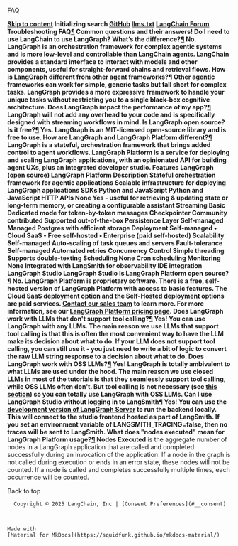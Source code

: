 FAQ

**[Skip to content](#faq) Initializing search [GitHub](https://github.com/langchain-ai/langgraph) [llms.txt](../../llms-txt-overview/) [LangChain Forum](https://forum.langchain.com/) Troubleshooting [](https://github.com/langchain-ai/langgraph/edit/main/docs/docs/concepts/faq.md) FAQ[¶](#faq) Common questions and their answers! Do I need to use LangChain to use LangGraph? What’s the difference?[¶](#do-i-need-to-use-langchain-to-use-langgraph-whats-the-difference) No. LangGraph is an orchestration framework for complex agentic systems and is more low-level and controllable than LangChain agents. LangChain provides a standard interface to interact with models and other components, useful for straight-forward chains and retrieval flows. How is LangGraph different from other agent frameworks?[¶](#how-is-langgraph-different-from-other-agent-frameworks) Other agentic frameworks can work for simple, generic tasks but fall short for complex tasks. LangGraph provides a more expressive framework to handle your unique tasks without restricting you to a single black-box cognitive architecture. Does LangGraph impact the performance of my app?[¶](#does-langgraph-impact-the-performance-of-my-app) LangGraph will not add any overhead to your code and is specifically designed with streaming workflows in mind. Is LangGraph open source? Is it free?[¶](#is-langgraph-open-source-is-it-free) Yes. LangGraph is an MIT-licensed open-source library and is free to use. How are LangGraph and LangGraph Platform different?[¶](#how-are-langgraph-and-langgraph-platform-different) LangGraph is a stateful, orchestration framework that brings added control to agent workflows. LangGraph Platform is a service for deploying and scaling LangGraph applications, with an opinionated API for building agent UXs, plus an integrated developer studio. Features LangGraph (open source) LangGraph Platform Description Stateful orchestration framework for agentic applications Scalable infrastructure for deploying LangGraph applications SDKs Python and JavaScript Python and JavaScript HTTP APIs None Yes - useful for retrieving & updating state or long-term memory, or creating a configurable assistant Streaming Basic Dedicated mode for token-by-token messages Checkpointer Community contributed Supported out-of-the-box Persistence Layer Self-managed Managed Postgres with efficient storage Deployment Self-managed • Cloud SaaS • Free self-hosted • Enterprise (paid self-hosted) Scalability Self-managed Auto-scaling of task queues and servers Fault-tolerance Self-managed Automated retries Concurrency Control Simple threading Supports double-texting Scheduling None Cron scheduling Monitoring None Integrated with LangSmith for observability IDE integration LangGraph Studio LangGraph Studio Is LangGraph Platform open source?[¶](#is-langgraph-platform-open-source) No. LangGraph Platform is proprietary software. There is a free, self-hosted version of LangGraph Platform with access to basic features. The Cloud SaaS deployment option and the Self-Hosted deployment options are paid services. [Contact our sales team](https://www.langchain.com/contact-sales) to learn more. For more information, see our [LangGraph Platform pricing page](https://www.langchain.com/pricing-langgraph-platform). Does LangGraph work with LLMs that don't support tool calling?[¶](#does-langgraph-work-with-llms-that-dont-support-tool-calling) Yes! You can use LangGraph with any LLMs. The main reason we use LLMs that support tool calling is that this is often the most convenient way to have the LLM make its decision about what to do. If your LLM does not support tool calling, you can still use it - you just need to write a bit of logic to convert the raw LLM string response to a decision about what to do. Does LangGraph work with OSS LLMs?[¶](#does-langgraph-work-with-oss-llms) Yes! LangGraph is totally ambivalent to what LLMs are used under the hood. The main reason we use closed LLMs in most of the tutorials is that they seamlessly support tool calling, while OSS LLMs often don't. But tool calling is not necessary (see [this section](#does-langgraph-work-with-llms-that-dont-support-tool-calling)) so you can totally use LangGraph with OSS LLMs. Can I use LangGraph Studio without logging in to LangSmith[¶](#can-i-use-langgraph-studio-without-logging-in-to-langsmith) Yes! You can use the [development version of LangGraph Server](../../tutorials/langgraph-platform/local-server/) to run the backend locally. This will connect to the studio frontend hosted as part of LangSmith. If you set an environment variable of LANGSMITH_TRACING=false, then no traces will be sent to LangSmith. What does "nodes executed" mean for LangGraph Platform usage?[¶](#what-does-nodes-executed-mean-for-langgraph-platform-usage) Nodes Executed** is the aggregate number of nodes in a LangGraph application that are called and completed successfully during an invocation of the application. If a node in the graph is not called during execution or ends in an error state, these nodes will not be counted. If a node is called and completes successfully multiple times, each occurrence will be counted.

  Back to top

      Copyright © 2025 LangChain, Inc | [Consent Preferences](#__consent)



    Made with
    [Material for MkDocs](https://squidfunk.github.io/mkdocs-material/)

[](https://langchain-ai.github.io/langgraphjs/)
[](https://github.com/langchain-ai/langgraph)
[](https://twitter.com/LangChainAI)
